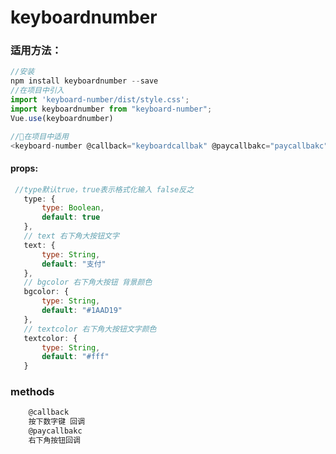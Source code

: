 # keyboardnumber

### 适用方法：
```javascript
//安装
npm install keyboardnumber --save
//在项目中引入
import 'keyboard-number/dist/style.css';
import keyboardnumber from "keyboard-number";
Vue.use(keyboardnumber)

//在项目中适用
<keyboard-number @callback="keyboardcallbak" @paycallbakc="paycallbakc"></keyboard-number>

```

 #### props:
 ```javascript
  //type默认true，true表示格式化输入 false反之
	type: {
		type: Boolean,
		default: true
	},
	// text 右下角大按钮文字
	text: {
		type: String,
		default: "支付"
	},
	// bgcolor 右下角大按钮 背景颜色
	bgcolor: {
		type: String,
		default: "#1AAD19"
	},
	// textcolor 右下角大按钮文字颜色
	textcolor: {
		type: String,
		default: "#fff"
	}
 ```

 ### methods
 ```javascript
	 @callback
	 按下数字键 回调
	 @paycallbakc
	 右下角按钮回调
 ```